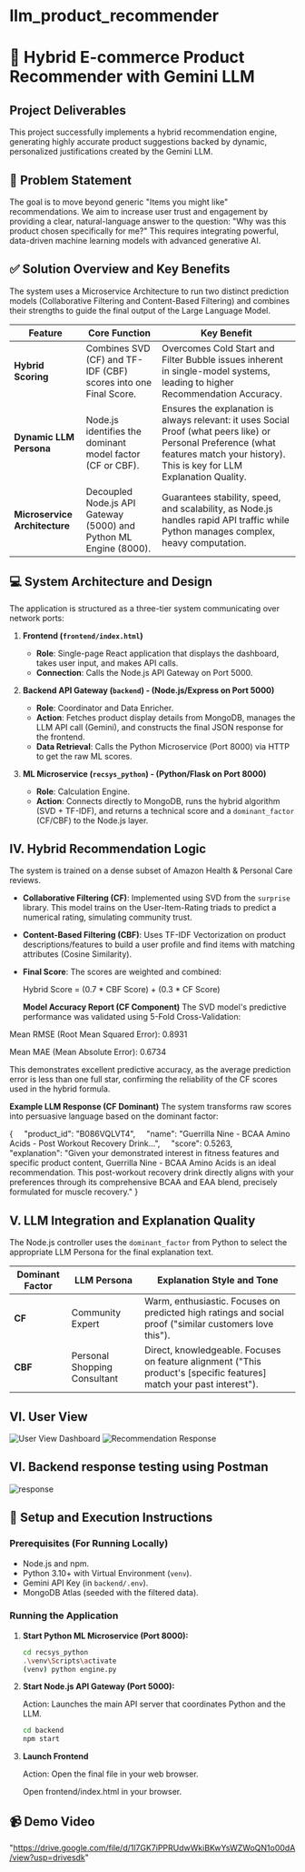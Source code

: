 # llm_product_recommender
# 🛒 Hybrid E-commerce Product Recommender with Gemini LLM

## Project Deliverables
This project successfully implements a hybrid recommendation engine, generating highly accurate product suggestions backed by dynamic, personalized justifications created by the Gemini LLM.

## 🎯 Problem Statement
The goal is to move beyond generic "Items you might like" recommendations. We aim to increase user trust and engagement by providing a clear, natural-language answer to the question: "Why was this product chosen specifically for me?" This requires integrating powerful, data-driven machine learning models with advanced generative AI.

## ✅ Solution Overview and Key Benefits
The system uses a Microservice Architecture to run two distinct prediction models (Collaborative Filtering and Content-Based Filtering) and combines their strengths to guide the final output of the Large Language Model.

| Feature              | Core Function                              | Key Benefit                                                                 |
|-----------------------|--------------------------------------------|-----------------------------------------------------------------------------|
| **Hybrid Scoring**    | Combines SVD (CF) and TF-IDF (CBF) scores into one Final Score. | Overcomes Cold Start and Filter Bubble issues inherent in single-model systems, leading to higher Recommendation Accuracy. |
| **Dynamic LLM Persona** | Node.js identifies the dominant model factor (CF or CBF). | Ensures the explanation is always relevant: it uses Social Proof (what peers like) or Personal Preference (what features match your history). This is key for LLM Explanation Quality. |
| **Microservice Architecture** | Decoupled Node.js API Gateway (5000) and Python ML Engine (8000). | Guarantees stability, speed, and scalability, as Node.js handles rapid API traffic while Python manages complex, heavy computation. |

## 💻 System Architecture and Design
The application is structured as a three-tier system communicating over network ports:

1. **Frontend (`frontend/index.html`)**
   - **Role**: Single-page React application that displays the dashboard, takes user input, and makes API calls.
   - **Connection**: Calls the Node.js API Gateway on Port 5000.

2. **Backend API Gateway (`backend`) - (Node.js/Express on Port 5000)**
   - **Role**: Coordinator and Data Enricher.
   - **Action**: Fetches product display details from MongoDB, manages the LLM API call (Gemini), and constructs the final JSON response for the frontend.
   - **Data Retrieval**: Calls the Python Microservice (Port 8000) via HTTP to get the raw ML scores.

3. **ML Microservice (`recsys_python`) - (Python/Flask on Port 8000)**
   - **Role**: Calculation Engine.
   - **Action**: Connects directly to MongoDB, runs the hybrid algorithm (SVD + TF-IDF), and returns a technical score and a `dominant_factor` (CF/CBF) to the Node.js layer.

## IV. Hybrid Recommendation Logic
The system is trained on a dense subset of Amazon Health & Personal Care reviews.

- **Collaborative Filtering (CF)**: Implemented using SVD from the `surprise` library. This model trains on the User-Item-Rating triads to predict a numerical rating, simulating community trust.
- **Content-Based Filtering (CBF)**: Uses TF-IDF Vectorization on product descriptions/features to build a user profile and find items with matching attributes (Cosine Similarity).
- **Final Score**: The scores are weighted and combined:
  
   Hybrid Score = (0.7 * CBF Score) + (0.3 * CF Score)

  **Model Accuracy Report (CF Component)**
The SVD model's predictive performance was validated using 5-Fold Cross-Validation:

Mean RMSE (Root Mean Squared Error): 0.8931

Mean MAE (Mean Absolute Error): 0.6734

This demonstrates excellent predictive accuracy, as the average prediction error is less than one full star, confirming the reliability of the CF scores used in the hybrid formula.

  **Example LLM Response (CF Dominant)**
The system transforms raw scores into persuasive language based on the dominant factor:

{
    "product_id": "B086VQLVT4",
    "name": "Guerrilla Nine - BCAA Amino Acids - Post Workout Recovery Drink...",
    "score": 0.5263,
    "explanation": "Given your demonstrated interest in fitness features and specific product content, Guerrilla Nine - BCAA Amino Acids is an ideal recommendation. This post-workout recovery drink directly aligns with your preferences through its comprehensive BCAA and EAA blend, precisely formulated for muscle recovery."
}


## V. LLM Integration and Explanation Quality
The Node.js controller uses the `dominant_factor` from Python to select the appropriate LLM Persona for the final explanation text.

| Dominant Factor | LLM Persona            | Explanation Style and Tone                                      |
|-----------------|-------------------------|-----------------------------------------------------------------|
| **CF**          | Community Expert        | Warm, enthusiastic. Focuses on predicted high ratings and social proof ("similar customers love this"). |
| **CBF**         | Personal Shopping Consultant | Direct, knowledgeable. Focuses on feature alignment ("This product's [specific features] match your past interest"). |

## VI. User View 
![User View Dashboard](input.png)
![Recommendation Response](output.png)      

## VI. Backend response testing using Postman
![response](postman.png)
## 🚀 Setup and Execution Instructions

### Prerequisites (For Running Locally)
- Node.js and npm.
- Python 3.10+ with Virtual Environment (`venv`).
- Gemini API Key (in `backend/.env`).
- MongoDB Atlas (seeded with the filtered data).

### Running the Application
1. **Start Python ML Microservice (Port 8000):**
   ```bash
   cd recsys_python
   .\venv\Scripts\activate
   (venv) python engine.py

2. **Start Node.js API Gateway (Port 5000):**

    Action: Launches the main API server that coordinates Python and the LLM.

    ```bash
    cd backend
    npm start

3. **Launch Frontend**

    Action: Open the final file in your web browser.

    Open frontend/index.html in your browser.

## 📹 Demo Video
"https://drive.google.com/file/d/1l7GK7iPPRUdwWkiBKwYsWZWoQN1o00dA/view?usp=drivesdk"